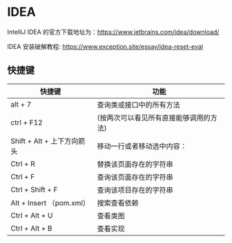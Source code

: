 # IDEA

IntelliJ IDEA 的官方下载地址为：https://www.jetbrains.com/idea/download/

IDEA 安装破解教程: https://www.exception.site/essay/idea-reset-eval



## 快捷键

| 快捷键                     | 功能                                   |
| -------------------------- | -------------------------------------- |
| alt + 7                    | 查询类或接口中的所有方法               |
| ctrl + F12                 | (按两次可以看见所有直接能够调用的方法) |
| Shift + Alt + 上下方向箭头 | 移动一行或者移动选中内容：             |
| Ctrl + R                   | 替换该页面存在的字符串                 |
| Ctrl + F                   | 查询该页面存在的字符串                 |
| Ctrl + Shift + F           | 查询该项目存在的字符串                 |
| Alt + Insert （pom.xml）   | 搜索查看依赖                           |
| Ctrl + Alt + U             | 查看类图                               |
| Ctrl + Alt + B             | 查看实现                               |

